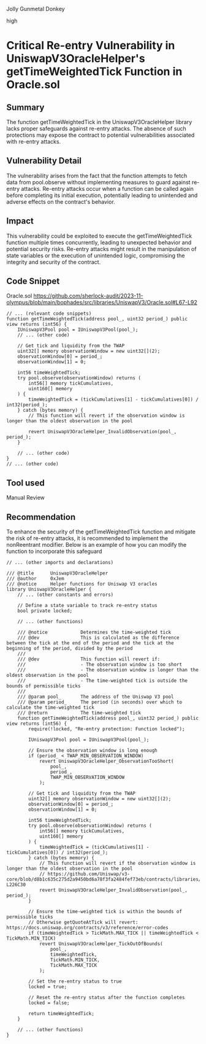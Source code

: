 Jolly Gunmetal Donkey

high

# Critical Re-entry Vulnerability in UniswapV3OracleHelper's getTimeWeightedTick Function in Oracle.sol

## Summary
The function getTimeWeightedTick in the UniswapV3OracleHelper library lacks proper safeguards against re-entry attacks. The absence of such protections may expose the contract to potential vulnerabilities associated with re-entry attacks.
## Vulnerability Detail
The vulnerability arises from the fact that the function attempts to fetch data from pool.observe without implementing measures to guard against re-entry attacks. Re-entry attacks occur when a function can be called again before completing its initial execution, potentially leading to unintended and adverse effects on the contract's behavior.
## Impact
This vulnerability could be exploited to execute the getTimeWeightedTick function multiple times concurrently, leading to unexpected behavior and potential security risks. Re-entry attacks might result in the manipulation of state variables or the execution of unintended logic, compromising the integrity and security of the contract.
## Code Snippet
Oracle.sol
https://github.com/sherlock-audit/2023-11-olympus/blob/main/bophades/src/libraries/UniswapV3/Oracle.sol#L67-L92
```solidity
// ... (relevant code snippets)
function getTimeWeightedTick(address pool_, uint32 period_) public view returns (int56) {
    IUniswapV3Pool pool = IUniswapV3Pool(pool_);
    // ... (other code)

    // Get tick and liquidity from the TWAP
    uint32[] memory observationWindow = new uint32[](2);
    observationWindow[0] = period_;
    observationWindow[1] = 0;

    int56 timeWeightedTick;
    try pool.observe(observationWindow) returns (
        int56[] memory tickCumulatives,
        uint160[] memory
    ) {
        timeWeightedTick = (tickCumulatives[1] - tickCumulatives[0]) / int32(period_);
    } catch (bytes memory) {
        // This function will revert if the observation window is longer than the oldest observation in the pool
  
        revert UniswapV3OracleHelper_InvalidObservation(pool_, period_);
    }

    // ... (other code)
}
// ... (other code)
```
## Tool used

Manual Review

## Recommendation
To enhance the security of the getTimeWeightedTick function and mitigate the risk of re-entry attacks, it is recommended to implement the nonReentrant modifier. Below is an example of how you can modify the function to incorporate this safeguard

```solidity
// ... (other imports and declarations)

/// @title      UniswapV3OracleHelper
/// @author     0xJem
/// @notice     Helper functions for Uniswap V3 oracles
library UniswapV3OracleHelper {
    // ... (other constants and errors)

    // Define a state variable to track re-entry status
    bool private locked;

    // ... (other functions)

    /// @notice            Determines the time-weighted tick
    /// @dev               This is calculated as the difference between the tick at the end of the period and the tick at the beginning of the period, divided by the period
    ///
    /// @dev               This function will revert if:
    ///                    - The observation window is too short
    ///                    - The observation window is longer than the oldest observation in the pool
    ///                    - The time-weighted tick is outside the bounds of permissible ticks
    ///
    /// @param pool_       The address of the Uniswap V3 pool
    /// @param period_     The period (in seconds) over which to calculate the time-weighted tick
    /// @return            The time-weighted tick
    function getTimeWeightedTick(address pool_, uint32 period_) public view returns (int56) {
        require(!locked, "Re-entry protection: Function locked");

        IUniswapV3Pool pool = IUniswapV3Pool(pool_);

        // Ensure the observation window is long enough
        if (period_ < TWAP_MIN_OBSERVATION_WINDOW)
            revert UniswapV3OracleHelper_ObservationTooShort(
                pool_,
                period_,
                TWAP_MIN_OBSERVATION_WINDOW
            );

        // Get tick and liquidity from the TWAP
        uint32[] memory observationWindow = new uint32[](2);
        observationWindow[0] = period_;
        observationWindow[1] = 0;

        int56 timeWeightedTick;
        try pool.observe(observationWindow) returns (
            int56[] memory tickCumulatives,
            uint160[] memory
        ) {
            timeWeightedTick = (tickCumulatives[1] - tickCumulatives[0]) / int32(period_);
        } catch (bytes memory) {
            // This function will revert if the observation window is longer than the oldest observation in the pool
            // https://github.com/Uniswap/v3-core/blob/d8b1c635c275d2a9450bd6a78f3fa2484fef73eb/contracts/libraries/Oracle.sol#L226C30-L226C30
            revert UniswapV3OracleHelper_InvalidObservation(pool_, period_);
        }

        // Ensure the time-weighted tick is within the bounds of permissible ticks
        // Otherwise getQuoteAtTick will revert: https://docs.uniswap.org/contracts/v3/reference/error-codes
        if (timeWeightedTick > TickMath.MAX_TICK || timeWeightedTick < TickMath.MIN_TICK)
            revert UniswapV3OracleHelper_TickOutOfBounds(
                pool_,
                timeWeightedTick,
                TickMath.MIN_TICK,
                TickMath.MAX_TICK
            );

        // Set the re-entry status to true
        locked = true;

        // Reset the re-entry status after the function completes
        locked = false;

        return timeWeightedTick;
    }

    // ... (other functions)
}
```